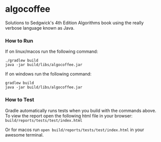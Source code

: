 # algocoffee
Solutions to Sedgwick's 4th Edition Algorithms book using the really verbose language known as Java.

### How to Run

If on linux/macos run the following command:
```
./gradlew build
java -jar build/libs/algocoffee.jar 
```

If on windows run the following command:
```
gradlew build
java -jar build/libs/algocoffee.jar 
```

### How to Test
Gradle automatically runs tests when you build with the commands above.
To view the report open the following html file in your browser: `build/reports/tests/test/index.html`

Or for macos run `open build/reports/tests/test/index.html` in your awesome terminal.

